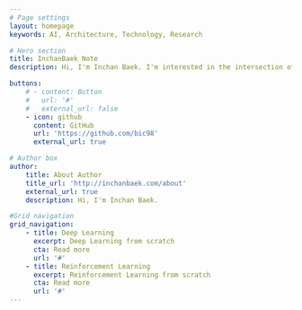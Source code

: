 ```yaml
---
# Page settings
layout: homepage
keywords: AI, Architecture, Technology, Research

# Hero section
title: InchanBaek Note
description: Hi, I'm Inchan Baek. I'm interested in the intersection of AI, architecture, and technology. I'm currently working on projects and research in this area. I share my thoughts and findings on this blog.

buttons:
    # - content: Button
    #   url: '#'
    #   external_url: false
    - icon: github
      content: GitHub  
      url: 'https://github.com/bic98'
      external_url: true

# Author box
author:
    title: About Author
    title_url: 'http://inchanbaek.com/about'
    external_url: true
    description: Hi, I'm Inchan Baek.

#Grid navigation 
grid_navigation:
    - title: Deep Learning
      excerpt: Deep Learning from scratch
      cta: Read more
      url: '#'
    - title: Reinforcement Learning
      excerpt: Reinforcement Learning from scratch
      cta: Read more
      url: '#'
---
```

